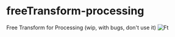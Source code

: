 # freeTransform-processing
Free Transform for Processing
(wip, with bugs, don't use it)
![Ft](http://i.imgur.com/gBUOwAi.png)

